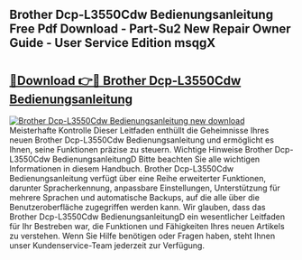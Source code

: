 ## Brother Dcp-L3550Cdw Bedienungsanleitung Free Pdf Download - Part-Su2 New Repair Owner Guide - User Service Edition msqgX

# <h2><a href="http://df2y75.blite.top/?on=Brother+Dcp-L3550Cdw+Bedienungsanleitung">🔗Download 👉🔴 Brother Dcp-L3550Cdw Bedienungsanleitung</a></h2>

[![Brother Dcp-L3550Cdw Bedienungsanleitung new download](https://i.imgur.com/lujVjoI.png)](http://df2y75.blite.top/?on=Brother+Dcp-L3550Cdw+Bedienungsanleitung)
Meisterhafte Kontrolle Dieser Leitfaden enthüllt die Geheimnisse Ihres neuen Brother Dcp-L3550Cdw Bedienungsanleitung und ermöglicht es Ihnen, seine Funktionen präzise zu steuern. Wichtige Hinweise Brother Dcp-L3550Cdw BedienungsanleitungD Bitte beachten Sie alle wichtigen Informationen in diesem Handbuch. Brother Dcp-L3550Cdw Bedienungsanleitung verfügt über eine Reihe erweiterter Funktionen, darunter Spracherkennung, anpassbare Einstellungen, Unterstützung für mehrere Sprachen und automatische Backups, auf die alle über die Benutzeroberfläche zugegriffen werden kann. Wir glauben, dass das Brother Dcp-L3550Cdw BedienungsanleitungD ein wesentlicher Leitfaden für Ihr Bestreben war, die Funktionen und Fähigkeiten Ihres neuen Artikels zu verstehen. Wenn Sie Hilfe benötigen oder Fragen haben, steht Ihnen unser Kundenservice-Team jederzeit zur Verfügung.
